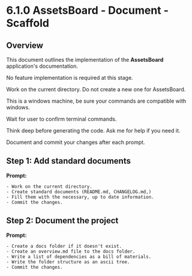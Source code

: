 # 6.1.0 AssetsBoard - Document - Scaffold

## Overview

This document outlines the implementation of the **AssetsBoard** application's documentation. 

No feature implementation is required at this stage.

Work on the current directory. Do not create a new one for AssetsBoard.

This is a windows machine, be sure your commands are compatible with windows.

Wait for user to confirm terminal commands.

Think deep before generating the code. Ask me for help if you need it.

Document and commit your changes after each prompt.


## Step 1: Add standard documents

**Prompt:**
```text
- Work on the current directory. 
- Create standard documents (README.md, CHANGELOG.md,)
- Fill them with the necessary, up to date information.
- Commit the changes.
```

## Step 2: Document the project

**Prompt:**
```text
- Create a docs folder if it doesn't exist.
- Create an overview.md file to the docs folder.
- Write a list of dependencies as a bill of materials.
- Write the folder structure as an ascii tree.
- Commit the changes.
```





